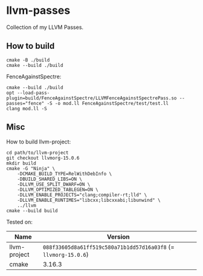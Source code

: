 # llvm-passes

Collection of my LLVM Passes.

## How to build

```
cmake -B ./build
cmake --build ./build
```

FenceAgainstSpectre:

```
cmake --build ./build
opt --load-pass-plugin=build/FenceAgainstSpectre/LLVMFenceAgainstSpectrePass.so --passes="fence" -S -o mod.ll FenceAgainstSpectre/test/test.ll
clang mod.ll -S
```

## Misc

How to build llvm-project:

```
cd path/to/llvm-project
git checkout llvmorg-15.0.6
mkdir build
cmake -G "Ninja" \
    -DCMAKE_BUILD_TYPE=RelWithDebInfo \
    -DBUILD_SHARED_LIBS=ON \
    -DLLVM_USE_SPLIT_DWARF=ON \
    -DLLVM_OPTIMIZED_TABLEGEN=ON \
    -DLLVM_ENABLE_PROJECTS="clang;compiler-rt;lld" \
    -DLLVM_ENABLE_RUNTIMES="libcxx;libcxxabi;libunwind" \
    ../llvm
cmake --build build
```

Tested on:

| Name         | Version                                                         |
| ------------ | --------------------------------------------------------------- |
| llvm-project | `088f33605d8a61ff519c580a71b1dd57d16a03f8` (= `llvmorg-15.0.6`) |
| cmake        | 3.16.3                                                          |
